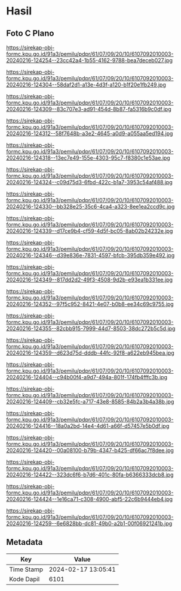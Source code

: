 # Hasil

## Foto C Plano

https://sirekap-obj-formc.kpu.go.id/91a3/pemilu/pdpr/61/07/09/20/10/6107092010003-20240216-124254--23cc42a4-1b55-4162-9788-bea7deceb027.jpg

https://sirekap-obj-formc.kpu.go.id/91a3/pemilu/pdpr/61/07/09/20/10/6107092010003-20240216-124304--58daf2d1-a13e-4d3f-a120-b1f20e1fb249.jpg

https://sirekap-obj-formc.kpu.go.id/91a3/pemilu/pdpr/61/07/09/20/10/6107092010003-20240216-124309--83c707e3-ad91-454d-8b87-fa5316b9c0df.jpg

https://sirekap-obj-formc.kpu.go.id/91a3/pemilu/pdpr/61/07/09/20/10/6107092010003-20240216-124312--58f7648b-a3e2-4645-a0d9-a055aa5ed194.jpg

https://sirekap-obj-formc.kpu.go.id/91a3/pemilu/pdpr/61/07/09/20/10/6107092010003-20240216-124318--13ec7e49-155e-4303-95c7-f8380c1e53ae.jpg

https://sirekap-obj-formc.kpu.go.id/91a3/pemilu/pdpr/61/07/09/20/10/6107092010003-20240216-124324--c09d75d3-6fbd-422c-b1a7-3953c54af488.jpg

https://sirekap-obj-formc.kpu.go.id/91a3/pemilu/pdpr/61/07/09/20/10/6107092010003-20240216-124330--bb328e25-35c6-4ca4-a323-8ee1ea2ccd9c.jpg

https://sirekap-obj-formc.kpu.go.id/91a3/pemilu/pdpr/61/07/09/20/10/6107092010003-20240216-124339--d17ce9b4-cf59-4d5f-bc05-8ab02b24232e.jpg

https://sirekap-obj-formc.kpu.go.id/91a3/pemilu/pdpr/61/07/09/20/10/6107092010003-20240216-124346--d39e836e-7831-4597-bfcb-395db359e492.jpg

https://sirekap-obj-formc.kpu.go.id/91a3/pemilu/pdpr/61/07/09/20/10/6107092010003-20240216-124349--817dd2d2-49f3-4508-9d2b-e93ea1b331ee.jpg

https://sirekap-obj-formc.kpu.go.id/91a3/pemilu/pdpr/61/07/09/20/10/6107092010003-20240216-124352--97f5c952-8421-4e07-b0b8-ee34c69c9755.jpg

https://sirekap-obj-formc.kpu.go.id/91a3/pemilu/pdpr/61/07/09/20/10/6107092010003-20240216-124355--82cbb915-7999-44d7-8503-38dc272b5c5d.jpg

https://sirekap-obj-formc.kpu.go.id/91a3/pemilu/pdpr/61/07/09/20/10/6107092010003-20240216-124359--d623d75d-dddb-44fc-92f8-a622eb945bea.jpg

https://sirekap-obj-formc.kpu.go.id/91a3/pemilu/pdpr/61/07/09/20/10/6107092010003-20240216-124404--c94b00f4-a9d7-494a-801f-174fb4fffc3b.jpg

https://sirekap-obj-formc.kpu.go.id/91a3/pemilu/pdpr/61/07/09/20/10/6107092010003-20240216-124409--cb32e5fc-a717-43e8-8585-84b2a3b4a38b.jpg

https://sirekap-obj-formc.kpu.go.id/91a3/pemilu/pdpr/61/07/09/20/10/6107092010003-20240216-124416--18a0a2bd-14e4-4d61-a66f-d57457e5b0df.jpg

https://sirekap-obj-formc.kpu.go.id/91a3/pemilu/pdpr/61/07/09/20/10/6107092010003-20240216-124420--00a08100-b79b-4347-b425-df66ac7f8dee.jpg

https://sirekap-obj-formc.kpu.go.id/91a3/pemilu/pdpr/61/07/09/20/10/6107092010003-20240216-124422--323dc6f6-b7d6-401c-80fa-b6366333dcb8.jpg

https://sirekap-obj-formc.kpu.go.id/91a3/pemilu/pdpr/61/07/09/20/10/6107092010003-20240216-124424--1e16ca71-c308-4900-abf5-22c6b9444eb4.jpg

https://sirekap-obj-formc.kpu.go.id/91a3/pemilu/pdpr/61/07/09/20/10/6107092010003-20240216-124259--6e6828bb-dc81-49b0-a2b1-00f06921241b.jpg


## Metadata

| Key        | Value               |
| ---------- | ------------------- |
| Time Stamp | 2024-02-17 13:05:41 |
| Kode Dapil | 6101                |



